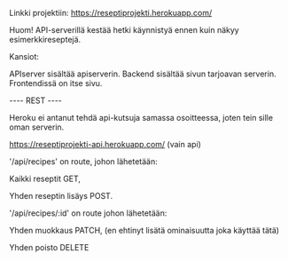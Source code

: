Linkki projektiin:
https://reseptiprojekti.herokuapp.com/ 

Huom! API-serverillä kestää hetki käynnistyä ennen kuin näkyy esimerkkireseptejä.

Kansiot:

APIserver sisältää apiserverin. Backend sisältää sivun tarjoavan serverin.
Frontendissä on itse sivu.

----   REST   ----

Heroku ei antanut tehdä api-kutsuja samassa osoitteessa, joten tein sille oman serverin.

https://reseptiprojekti-api.herokuapp.com/ (vain api)

'/api/recipes' on route, johon lähetetään:

Kaikki reseptit GET,

Yhden reseptin lisäys POST.

'/api/recipes/:id' on route johon lähetetään:

Yhden muokkaus PATCH, (en ehtinyt lisätä ominaisuutta joka käyttää tätä)

Yhden poisto DELETE